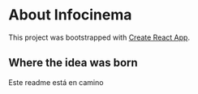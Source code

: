 # About Infocinema

This project was bootstrapped with [Create React App](https://github.com/facebook/create-react-app).


## Where the idea was born

Este readme está en camino 
